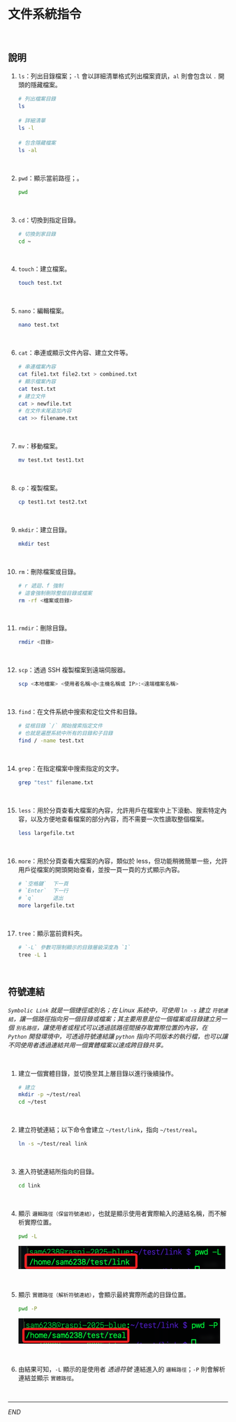 # 文件系統指令

<br>

## 說明

1. `ls`：列出目錄檔案；`-l` 會以詳細清單格式列出檔案資訊，`al` 則會包含以 `.` 開頭的隱藏檔案。

    ```bash
    # 列出檔案目錄
    ls
    
    # 詳細清單
    ls -l

    # 包含隱藏檔案
    ls -al
    ```

<br>

2. `pwd`：顯示當前路徑；。

    ```bash
    pwd
    ```

<br>

3. `cd`：切換到指定目錄。

    ```bash
    # 切換到家目錄
    cd ~
    ```

<br>

4. `touch`：建立檔案。

    ```bash
    touch test.txt
    ```

<br>

5. `nano`：編輯檔案。

    ```bash
    nano test.txt
    ```

<br>

6. `cat`：串連或顯示文件內容、建立文件等。

    ```bash
    # 串連檔案內容
    cat file1.txt file2.txt > combined.txt
    # 顯示檔案內容
    cat test.txt
    # 建立文件
    cat > newfile.txt
    # 在文件末尾追加內容
    cat >> filename.txt
    ```

<br>

7. `mv`：移動檔案。

    ```bash
    mv test.txt test1.txt
    ```

<br>

8. `cp`：複製檔案。

    ```bash
    cp test1.txt test2.txt
    ```

<br>

9. `mkdir`：建立目錄。

    ```bash
    mkdir test
    ```

<br>

10. `rm`：刪除檔案或目錄。

    ```bash
    # r 遞迴、f 強制
    # 這會強制刪除整個目錄或檔案
    rm -rf <檔案或目錄>
    ```

<br>

11. `rmdir`：刪除目錄。

    ```bash
    rmdir <目錄>
    ```

<br>

12. `scp`：透過 SSH 複製檔案到遠端伺服器。

    ```bash
    scp <本地檔案> <使用者名稱>@<主機名稱或 IP>:<遠端檔案名稱>
    ```

<br>

13. `find`：在文件系統中搜索和定位文件和目錄。

    ```bash
    # 從根目錄 `/` 開始搜索指定文件
    # 也就是遍歷系統中所有的目錄和子目錄
    find / -name test.txt
    ```

<br>

14. `grep`：在指定檔案中搜索指定的文字。

    ```bash
    grep "test" filename.txt
    ```

<br>

15. `less`：用於分頁查看大檔案的內容，允許用戶在檔案中上下滾動、搜索特定內容，以及方便地查看檔案的部分內容，而不需要一次性讀取整個檔案。

    ```bash
    less largefile.txt
    ```

<br>

16. `more`：用於分頁查看大檔案的內容，類似於 less，但功能稍微簡單一些，允許用戶從檔案的開頭開始查看，並按一頁一頁的方式顯示內容。

    ```bash
    # `空格鍵`  下一頁
    # `Enter`  下一行
    # `q`      退出
    more largefile.txt
    ```

<br>

17. `tree`：顯示當前資料夾。

    ```bash
    # `-L` 參數可限制顯示的目錄層級深度為 `1`
    tree -L 1
    ```

<br>

## 符號連結

_`Symbolic Link` 就是一個捷徑或別名；在 Linux 系統中，可使用 `ln -s` 建立 `符號連結`，讓一個路徑指向另一個目錄或檔案；其主要用意是位一個檔案或目錄建立另一個 `別名路徑`，讓使用者或程式可以透過該路徑間接存取實際位置的內容，在 `Python` 開發環境中，可透過符號連結讓 `python` 指向不同版本的執行檔，也可以讓不同使用者透過連結共用一個實體檔案以達成跨目錄共享。_

<br>

1. 建立一個實體目錄，並切換至其上層目錄以進行後續操作。

    ```bash
    # 建立
    mkdir -p ~/test/real
    cd ~/test
    ```

<br>

2. 建立符號連結；以下命令會建立 `~/test/link`，指向 `~/test/real`。

    ```bash
    ln -s ~/test/real link
    ```

<br>

3. 進入符號連結所指向的目錄。

    ```bash
    cd link
    ```

<br>

4. 顯示 `邏輯路徑（保留符號連結）`，也就是顯示使用者實際輸入的連結名稱，而不解析實際位置。

    ```bash
    pwd -L
    ```

    ![](images/img_31.png)

<br>

5. 顯示 `實體路徑（解析符號連結）`，會顯示最終實際所處的目錄位置。

    ```bash
    pwd -P
    ```

    ![](images/img_32.png)

<br>

6. 由結果可知，`-L` 顯示的是使用者 _透過符號_ 連結進入的 `邏輯路徑`；`-P` 則會解析連結並顯示 `實體路徑`。

<br>

___

_END_